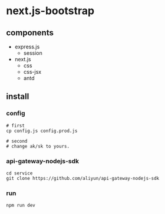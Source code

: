 # next.js-bootstrap

## components

- express.js
  - session
- next.js  
  - css
  - css-jsx
  - antd


## install 

### config

```
# first
cp config.js config.prod.js

# second
# change ak/sk to yours.
```

### api-gateway-nodejs-sdk

```
cd service 
git clone https://github.com/aliyun/api-gateway-nodejs-sdk
```

### run

```
npm run dev
```